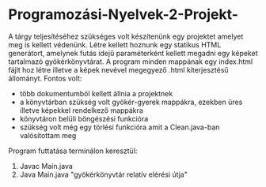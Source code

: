 # Programozási-Nyelvek-2-Projekt-
A tárgy teljesítéséhez szükséges volt készítenünk egy projektet amelyet meg is kellett védenünk.
Létre kellett hoznunk egy statikus HTML generátort, amelynek futás idejű paraméterként kellett megadni egy képeket tartalmazó gyökérkönyvtárat.
A program minden mappának egy index.html fájlt hoz létre illetve a képek nevével megegyező .html kiterjesztésű állományt.
Fontos volt: 
- több dokumentumból kellett állnia a projektnek
- a könyvtárban szükség volt gyökér-gyerek mappákra, ezekben üres illetve képekkel rendelkező mappákra
- könyvtáron belüli böngészési funkcióra
- szükség volt még egy törlési funkcióra amit a Clean.java-ban valósítottam meg

Program futtatása terminálon keresztül:
1. Javac Main.java 
2. Java Main.java "gyökérkönyvtár relatív elérési útja"
